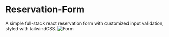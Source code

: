 # Reservation-Form
A simple full-stack react reservation form with customized input validation, styled with tailwindCSS.
![Form](https://imgur.com/dqV3Nkl)
